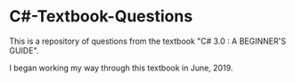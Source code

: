 # C#-Textbook-Questions

This is a repository of questions from the textbook "C# 3.0 : A BEGINNER'S GUIDE".

I began working my way through this textbook in June, 2019.
